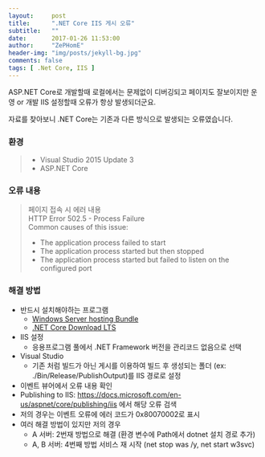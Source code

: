 ```yaml
---
layout:     post
title:      ".NET Core IIS 게시 오류"
subtitle:   ""
date:       2017-01-26 11:53:00
author:     "ZePHomE"
header-img: "img/posts/jekyll-bg.jpg"
comments: false
tags: [ .Net Core, IIS ]
---
```


ASP.NET Core로 개발할때 로컬에서는 문제없이 디버깅되고 페이지도 잘보이지만 운영 or 개발 IIS 설정할때 오류가 항상 발생되더군요.

자료를 찾아보니 .NET Core는 기존과 다른 방식으로 발생되는 오류였습니다.

### 환경
> * Visual Studio 2015 Update 3   
> * ASP.NET Core

### 오류 내용
> 페이지 접속 시 에러 내용  
> HTTP Error 502.5 - Process Failure  
> Common causes of this issue:   
> * The application process failed to start   
> * The application process started but then stopped   
> * The application process started but failed to listen on the configured port   

### 해결 방법
* 반드시 설치해야하는 프로그램  
  - [Windows Server hosting Bundle](https://docs.microsoft.com/en-us/aspnet/core/publishing/iis#install-the-net-core-windows-server-hosting-bundle)
  - [.NET Core Download LTS](https://www.microsoft.com/net/download/core)
* IIS 설정
  - 응용프로그램 풀에서 .NET Framework 버전을 관리코드 없음으로 선택
* Visual Studio
  - 기존 처럼 빌드가 아닌 게시를 이용하여 빌드 후 생성되는 폴더 (ex: ./Bin/Release/PublishOutput)를 IIS 경로로 설정
* 이벤트 뷰어에서 오류 내용 확인
* Publishing to IIS: https://docs.microsoft.com/en-us/aspnet/core/publishing/iis 에서 해당 오류 검색
* 저의 경우는 이벤트 오류에 에러 코드가 0x80070002로 표시
* 여러 해결 방법이 있지만 저의 경우
  - A 서버: 2번재 방법으로 해결 (환경 변수에 Path에서 dotnet 설치 경로 추가)
  - A, B 서버: 4번째 방법 서비스 재 시작 (net stop was /y, net start w3svc)